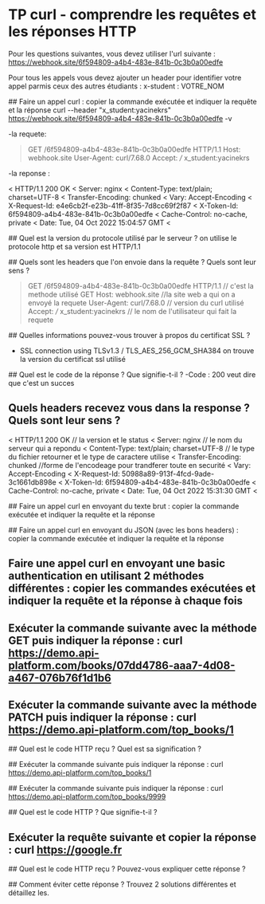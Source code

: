 # TP curl - comprendre les requêtes et les réponses HTTP

Pour les questions suivantes, vous devez utiliser l'url suivante : https://webhook.site/6f594809-a4b4-483e-841b-0c3b0a00edfe

Pour tous les appels vous devez ajouter un header pour identifier votre appel parmis ceux des autres étudiants : x-student : VOTRE_NOM

## Faire un appel curl : copier la commande exécutée et indiquer la requête et la réponse
curl --header "x_student:yacinekrs" https://webhook.site/6f594809-a4b4-483e-841b-0c3b0a00edfe -v

-la requete:

> GET /6f594809-a4b4-483e-841b-0c3b0a00edfe HTTP/1.1
> Host: webhook.site
> User-Agent: curl/7.68.0
> Accept: */*
> x_student:yacinekrs

-la reponse :

< HTTP/1.1 200 OK
< Server: nginx
< Content-Type: text/plain; charset=UTF-8
< Transfer-Encoding: chunked
< Vary: Accept-Encoding
< X-Request-Id: e4e6cb2f-e23b-41ff-8f35-7d8cc69f2f87
< X-Token-Id: 6f594809-a4b4-483e-841b-0c3b0a00edfe
< Cache-Control: no-cache, private
< Date: Tue, 04 Oct 2022 15:04:57 GMT
<

## Quel est la version du protocole utilisé par le serveur ?
 on utilise le protocole http et sa version est HTTP/1.1

## Quels sont les headers que l'on envoie dans la requête ? Quels sont leur sens ?
> GET /6f594809-a4b4-483e-841b-0c3b0a00edfe HTTP/1.1 // c'est la methode utilisé GET
> Host: webhook.site //la site web a qui on a envoyé la requete 
> User-Agent: curl/7.68.0 // version du curl utilisé
> Accept: */*
> x_student:yacinekrs // le nom de l'utilisateur qui fait la requete

## Quelles informations pouvez-vous trouver à propos du certificat SSL ?
* SSL connection using TLSv1.3 / TLS_AES_256_GCM_SHA384
on trouve la version du certificat ssl utilisé

## Quel est le code de la réponse ? Que signifie-t-il ?
-Code : 200 veut dire que c'est un succes

## Quels headers recevez vous dans la response ? Quels sont leur sens ?
< HTTP/1.1 200 OK  // la version et le status 
< Server: nginx    // le nom du serveur qui a repondu 
< Content-Type: text/plain; charset=UTF-8 // le type du fichier retourner et le type de caractere utilise
< Transfer-Encoding: chunked   //forme de l'encodeage pour trandferer toute en securité
< Vary: Accept-Encoding
< X-Request-Id: 50988a89-913f-4fcd-9ade-3c1661db898e
< X-Token-Id: 6f594809-a4b4-483e-841b-0c3b0a00edfe
< Cache-Control: no-cache, private
< Date: Tue, 04 Oct 2022 15:31:30 GMT
<

## Faire un appel curl en envoyant du texte brut : copier la commande exécutée et indiquer la requête et la réponse


## Faire un appel curl en envoyant du JSON (avec les bons headers) : copier la commande exécutée et indiquer la requête et la réponse


## Faire une appel curl en envoyant une basic authentication en utilisant 2 méthodes différentes : copier les commandes exécutées et indiquer la requête et la réponse à chaque fois 


## Exécuter la commande suivante avec la méthode GET puis indiquer la réponse : curl https://demo.api-platform.com/books/07dd4786-aaa7-4d08-a467-076b76f1d1b6 


## Exécuter la commande suivante avec la méthode PATCH  puis indiquer la réponse : curl https://demo.api-platform.com/top_books/1


## Quel est le code HTTP reçu ? Quel est sa signification ?


## Exécuter la commande suivante puis indiquer la réponse : curl https://demo.api-platform.com/top_books/1


## Exécuter la commande suivante puis indiquer la réponse : curl https://demo.api-platform.com/top_books/9999


## Quel est le code HTTP ? Que signifie-t-il ?


## Exécuter la requête suivante et copier la réponse : curl https://google.fr


## Quel est le code HTTP reçu ? Pouvez-vous expliquer cette réponse ?


## Comment éviter cette réponse ? Trouvez 2 solutions différentes et détaillez les.
